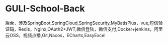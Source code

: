 # GULI-School-Back
后台，涉及SpringBoot,SpringCloud,SpringSecurity,MyBatisPlus，vue,短信验证码，Redis，Nginx,OAuth2+JWT,微信登陆，微信支付,Docker+jenkins，阿里云OSS，视频点播,Git,Nacos，ECharts,EasyExcel
